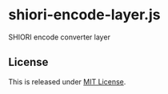# shiori-encode-layer.js

SHIORI encode converter layer

## License

This is released under [MIT License](http://narazaka.net/license/MIT?2018).
